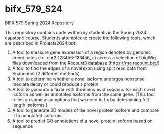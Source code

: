 # bifx_579_S24
BIFX 579 Spring 2024 Repository

This repository contains code written by students in the Spring 2024 capstone course. 
Students attempted to create the following tools, which are described in Projects2024.ppt:

1) A tool to measure gene expression of a region denoted by genomic coordinates (i.e. chr2:123456-123456_+)
   across a selection of bigWig files downloaded from the Recount3 database (https://rna.recount.bio/)
2) A tool to find the edges of a novel exon using split read data from Snapcount (2 different methods)
3) A tool to determine whether a novel isoform undergos nonsense mediate decay or could produce a protein
4) A tool to generate a fasta with the amino acid sequenc for each novel isoform as well as annotated isoforms
   from the same gene. (This tool relies on some assumptions that we need to fix by determining full length isoforms.)
5) A tool to generate 3D models of the novel protein isoform and compare it to annotated isoforms
6) A tool to predict GO annotations of a novel protein isoform based on sequence
